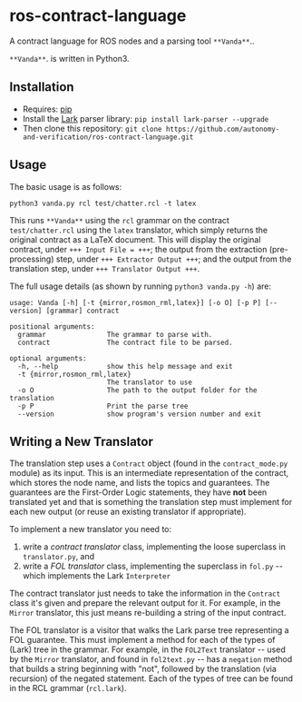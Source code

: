 # ros-contract-language
A contract language for ROS nodes and a parsing tool `**Vanda**`..

`**Vanda**`. is written in Python3.

## Installation

* Requires: [pip](https://pypi.org/project/pip/)
* Install the [Lark](https://github.com/lark-parser/lark) parser library: `pip install lark-parser --upgrade`
* Then clone this repository: `git clone https://github.com/autonomy-and-verification/ros-contract-language.git`

## Usage

The basic usage is as follows:
```
python3 vanda.py rcl test/chatter.rcl -t latex
```
This runs `**Vanda**` using the `rcl` grammar on the contract `test/chatter.rcl` using the `latex` translator, which simply returns the original contract as a LaTeX document. This will display the original contract, under `+++ Input File = +++`; the output from the extraction (pre-processing) step, under `+++ Extractor Output +++`; and the output from the translation step, under `+++ Translator Output +++`.


The full usage details (as shown by running `python3 vanda.py -h`) are:
```
usage: Vanda [-h] [-t {mirror,rosmon_rml,latex}] [-o O] [-p P] [--version] [grammar] contract

positional arguments:
  grammar               The grammar to parse with.
  contract              The contract file to be parsed.

optional arguments:
  -h, --help            show this help message and exit
  -t {mirror,rosmon_rml,latex}
                        The translator to use
  -o O                  The path to the output folder for the translation
  -p P                  Print the parse tree
  --version             show program's version number and exit

```

## Writing a New Translator

The translation step uses a `Contract` object (found in the `contract_mode.py` module) as its input. This is an intermediate representation of the contract, which stores the node name, and lists the topics and guarantees. The guarantees are the First-Order Logic statements, they have **not** been translated yet and that is something the translation step must implement for each new output (or reuse an existing translator if appropriate).

To implement a new translator you need to:
1. write a _contract translator_ class, implementing the loose superclass in `translator.py`, and
2. write a _FOL translator_ class, implementing the superclass in `fol.py` -- which implements the Lark `Interpreter`

The contract translator just needs to take the information in the `Contract` class it's given and prepare the relevant output for it. For example, in the `Mirror` translator, this just means re-building a string of the input contract.

The FOL translator is a visitor that walks the Lark parse tree representing a FOL guarantee. This must implement a method for each of the types of (Lark) tree in the grammar. For example, in the `FOL2Text` translator -- used by the `Mirror` translator, and found in `fol2text.py` -- has a `negation` method that builds a string beginning with "not", followed by the translation (via recursion) of the negated statement. Each of the types of tree can be found in the RCL grammar (`rcl.lark`).
